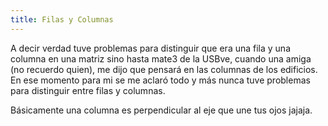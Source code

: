 ```yaml
---
title: Filas y Columnas
---
```


A decir verdad tuve problemas para distinguir que era una fila y una columna en una matriz sino hasta mate3 de la USBve, cuando una amiga (no recuerdo quien), me dijo que pensará en las columnas de los edificios. En ese momento para mi se me aclaró todo y más nunca tuve problemas para distinguir entre filas y columnas.

Básicamente una columna es perpendicular al eje que une tus ojos jajaja.